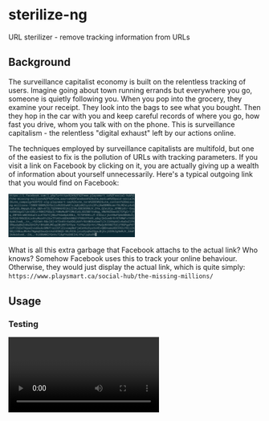 # sterilize-ng
URL sterilizer - remove tracking information from URLs

## Background

The surveillance capitalist economy is built on the relentless tracking of users. Imagine going about town running errands but everywhere you go, someone is quietly following you. When you pop into the grocery, they examine your receipt. They look into the bags to see what you bought. Then they hop in the car with you and keep careful records of where you go, how fast you drive, whom you talk with on the phone. This is surveillance capitalism - the relentless "digital exhaust" left by our actions online.

The techniques employed by surveillance capitalists are multifold, but one of the easiest to fix is the pollution of URLs with tracking parameters. If you visit a link on Facebook by clicking on it, you are actually giving up a wealth of information about yourself unnecessarily. Here's a typical outgoing link that you would find on Facebook:

<img src="https://github.com/NSBum/sterilize-ng/blob/master/fblink.png" width="50%">

What is all this extra garbage that Facebook attachs to the actual link? Who knows? Somehow Facebook uses this to track your online behaviour. Otherwise, they would just display the actual link, which is quite simply: `https://www.playsmart.ca/social-hub/the-missing-millions/`

## Usage

### Testing

![Testing link sterilization](testing.mov)
